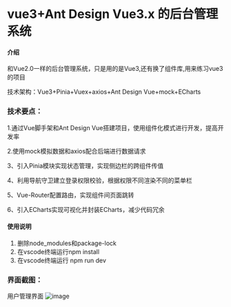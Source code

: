 # vue3+Ant Design Vue3.x 的后台管理系统

#### 介绍
和Vue2.0一样的后台管理系统，只是用的是Vue3,还有换了组件库,用来练习vue3的项目

技术架构：Vue3+Pinia+Vuex+axios+Ant Design Vue+mock+ECharts

### 技术要点：


1.通过Vue脚手架和Ant Design Vue搭建项目，使用组件化模式进行开发，提高开发率

2.使用mock模拟数据和axios配合后端进行数据请求

3、引入Pinia模块实现状态管理，实现侧边栏的跨组件传值

4、利用导航守卫建立登录权限校验，根据权限不同渲染不同的菜单栏

5、Vue-Router配置路由，实现组件间页面跳转

6、引入ECharts实现可视化并封装ECharts，减少代码冗余


#### 使用说明

1.  删除node_modules和package-lock
2.  在vscode终端运行npm install
3.  在vscode终端运行 npm run dev

### 界面截图：

用户管理界面
![image](https://github.com/ztgj/vue3-plus-system/assets/104379441/afbf7413-091a-41c0-b6e3-9705c839d552)

